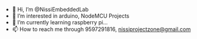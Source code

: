 - 👋 Hi, I’m @NissiEmbeddedLab
- 👀 I’m interested in arduino, NodeMCU Projects
- 🌱 I’m currently learning raspberry pi...
- 📫 How to reach me through 9597291816, nissiprojectzone@gmail.com

<!---
NissiEmbeddedLab/NissiEmbeddedLab is a ✨ special ✨ repository because its `README.md` (this file) appears on your GitHub profile.
You can click the Preview link to take a look at your changes.
--->
